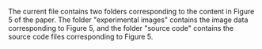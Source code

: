 The current file contains two folders corresponding to the content in Figure 5 of the paper. The folder "experimental images" contains the image data corresponding to Figure 5, and the folder "source code" contains the source code files corresponding to Figure 5.
